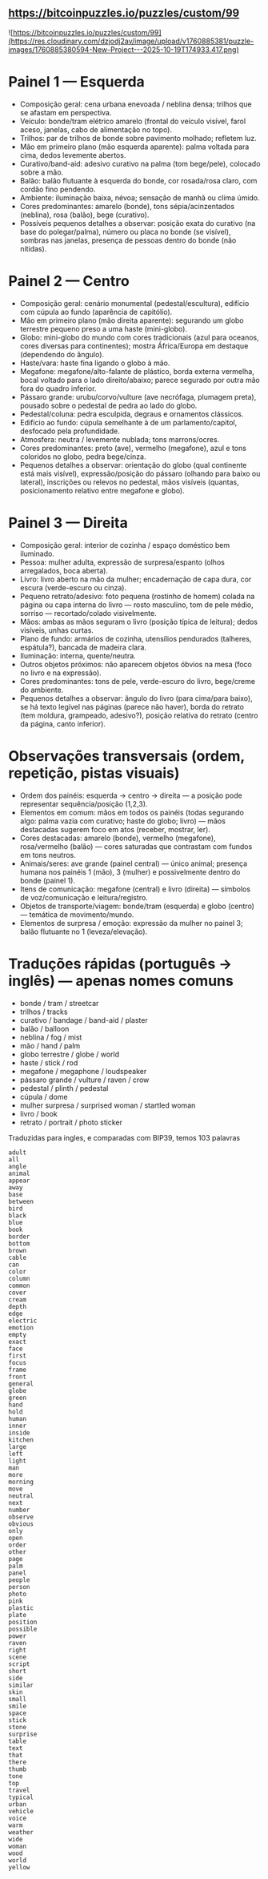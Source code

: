## https://bitcoinpuzzles.io/puzzles/custom/99

![https://bitcoinpuzzles.io/puzzles/custom/99](https://res.cloudinary.com/dzjodj2av/image/upload/v1760885381/puzzle-images/1760885380594-New-Project---2025-10-19T174933.417.png)

# Painel 1 — Esquerda

* Composição geral: cena urbana enevoada / neblina densa; trilhos que se afastam em perspectiva.
* Veículo: bonde/tram elétrico amarelo (frontal do veículo visível, farol aceso, janelas, cabo de alimentação no topo).
* Trilhos: par de trilhos de bonde sobre pavimento molhado; refletem luz.
* Mão em primeiro plano (mão esquerda aparente): palma voltada para cima, dedos levemente abertos.
* Curativo/band-aid: adesivo curativo na palma (tom bege/pele), colocado sobre a mão.
* Balão: balão flutuante à esquerda do bonde, cor rosada/rosa claro, com cordão fino pendendo.
* Ambiente: iluminação baixa, névoa; sensação de manhã ou clima úmido.
* Cores predominantes: amarelo (bonde), tons sépia/acinzentados (neblina), rosa (balão), bege (curativo).
* Possíveis pequenos detalhes a observar: posição exata do curativo (na base do polegar/palma), número ou placa no bonde (se visível), sombras nas janelas, presença de pessoas dentro do bonde (não nítidas).

# Painel 2 — Centro

* Composição geral: cenário monumental (pedestal/escultura), edifício com cúpula ao fundo (aparência de capitólio).
* Mão em primeiro plano (mão direita aparente): segurando um globo terrestre pequeno preso a uma haste (mini-globo).
* Globo: mini-globo do mundo com cores tradicionais (azul para oceanos, cores diversas para continentes); mostra África/Europa em destaque (dependendo do ângulo).
* Haste/vara: haste fina ligando o globo à mão.
* Megafone: megafone/alto-falante de plástico, borda externa vermelha, bocal voltado para o lado direito/abaixo; parece segurado por outra mão fora do quadro inferior.
* Pássaro grande: urubu/corvo/vulture (ave necrófaga, plumagem preta), pousado sobre o pedestal de pedra ao lado do globo.
* Pedestal/coluna: pedra esculpida, degraus e ornamentos clássicos.
* Edifício ao fundo: cúpula semelhante à de um parlamento/capitol, desfocado pela profundidade.
* Atmosfera: neutra / levemente nublada; tons marrons/ocres.
* Cores predominantes: preto (ave), vermelho (megafone), azul e tons coloridos no globo, pedra bege/cinza.
* Pequenos detalhes a observar: orientação do globo (qual continente está mais visível), expressão/posição do pássaro (olhando para baixo ou lateral), inscrições ou relevos no pedestal, mãos visíveis (quantas, posicionamento relativo entre megafone e globo).

# Painel 3 — Direita

* Composição geral: interior de cozinha / espaço doméstico bem iluminado.
* Pessoa: mulher adulta, expressão de surpresa/espanto (olhos arregalados, boca aberta).
* Livro: livro aberto na mão da mulher; encadernação de capa dura, cor escura (verde-escuro ou cinza).
* Pequeno retrato/adesivo: foto pequena (rostinho de homem) colada na página ou capa interna do livro — rosto masculino, tom de pele médio, sorriso — recortado/colado visivelmente.
* Mãos: ambas as mãos seguram o livro (posição típica de leitura); dedos visíveis, unhas curtas.
* Plano de fundo: armários de cozinha, utensílios pendurados (talheres, espátula?), bancada de madeira clara.
* Iluminação: interna, quente/neutra.
* Outros objetos próximos: não aparecem objetos óbvios na mesa (foco no livro e na expressão).
* Cores predominantes: tons de pele, verde-escuro do livro, bege/creme do ambiente.
* Pequenos detalhes a observar: ângulo do livro (para cima/para baixo), se há texto legível nas páginas (parece não haver), borda do retrato (tem moldura, grampeado, adesivo?), posição relativa do retrato (centro da página, canto inferior).

# Observações transversais (ordem, repetição, pistas visuais)

* Ordem dos painéis: esquerda → centro → direita — a posição pode representar sequência/posição (1,2,3).
* Elementos em comum: mãos em todos os painéis (todas segurando algo: palma vazia com curativo; haste do globo; livro) — mãos destacadas sugerem foco em atos (receber, mostrar, ler).
* Cores destacadas: amarelo (bonde), vermelho (megafone), rosa/vermelho (balão) — cores saturadas que contrastam com fundos em tons neutros.
* Animais/seres: ave grande (painel central) — único animal; presença humana nos painéis 1 (mão), 3 (mulher) e possivelmente dentro do bonde (painel 1).
* Itens de comunicação: megafone (central) e livro (direita) — símbolos de voz/comunicação e leitura/registro.
* Objetos de transporte/viagem: bonde/tram (esquerda) e globo (centro) — temática de movimento/mundo.
* Elementos de surpresa / emoção: expressão da mulher no painel 3; balão flutuante no 1 (leveza/elevação).

# Traduções rápidas (português → inglês) — apenas nomes comuns

* bonde / tram / streetcar
* trilhos / tracks
* curativo / bandage / band-aid / plaster
* balão / balloon
* neblina / fog / mist
* mão / hand / palm
* globo terrestre / globe / world
* haste / stick / rod
* megafone / megaphone / loudspeaker
* pássaro grande / vulture / raven / crow
* pedestal / plinth / pedestal
* cúpula / dome
* mulher surpresa / surprised woman / startled woman
* livro / book
* retrato / portrait / photo sticker
 
Traduzidas para ingles, e comparadas com BIP39, temos 103 palavras

```
adult
all
angle
animal
appear
away
base
between
bird
black
blue
book
border
bottom
brown
cable
can
color
column
common
cover
cream
depth
edge
electric
emotion
empty
exact
face
first
focus
frame
front
general
globe
green
hand
hold
human
inner
inside
kitchen
large
left
light
man
more
morning
move
neutral
next
number
observe
obvious
only
open
order
other
page
palm
panel
people
person
photo
pink
plastic
plate
position
possible
power
raven
right
scene
script
short
side
similar
skin
small
smile
space
stick
stone
surprise
table
text
that
there
thumb
tone
top
travel
typical
urban
vehicle
voice
warm
weather
wide
woman
wood
world
yellow
```
